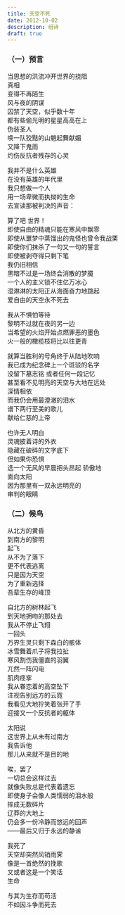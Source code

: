 ```yaml
---
title: 天空不死
date: 2012-10-02
description: 组诗
draft: true
---
```

### （一）预言  
当思想的洪流冲开世界的挠阻  
真相  
变得不再陌生  
风与夜的阴谋  
囚禁了天空，似乎数十年  
都有些偷光明的星星高高在上  
伪装圣人  
唤一队狡黠的山魈起舞献媚  
又降下鬼雨  
灼伤反抗者残存的心灵  
  
我并不是什么英雄  
在没有英雄的年代里  
我只想做一个人  
用一场卑微而执拗的生命  
去宣读那被判决的声音：  
  
算了吧 世界！  
即使自由的精魂只能在寒风中飘零  
即使从噩梦中蒸馏出的鬼怪也曾令我战栗  
即使你们抹杀了一句又一句的誓言  
即使被剥夺得只剩下笔  
我仍旧相信  
黑暗不过是一场终会消散的梦魇  
一个人的主义锁不住亿万冰心  
湿淋淋的太阳正从海面奋力地跳起  
爱自由的天空永不死去  
  
我从不惧怕等待  
黎明不过就在夜的另一边  
当希望的火焰开始点燃罪恶的墨色  
火一般的橄榄枝将比以往更青  
  
就算当胜利的号角终于从陆地吹响  
我已成为纪念碑上一个斑驳的名字  
没留下墓志铭 或者任何一段记忆  
甚至看不见明亮的天空与大地在远处  
深情相依  
而我仍会用最澄澈的泪水  
谱下两行至美的歌儿  
献给仁慈的上帝  
  
也许无人明白  
灵魂披着诗的外衣  
隐藏在破碎的文字底下  
但如果你恐惧  
选一个无风的早晨把头昂起 骄傲地  
面向太阳  
因为那里有一双永远明亮的  
审判的眼睛  
  
### （二）候鸟  
从北方的黄昏  
到南方的黎明  
起飞  
从不为了落下  
更不代表逃离  
只是因为天空  
为了重新选择  
吾辈生存的峰顶  
  
自北方的树林起飞  
到天地拥吻的那处去  
我从不停止飞翔  
一回头  
万界生灵只剩下森白的骸体  
冰雪舞着爪子将我拉扯  
寒风割伤我僵直的羽翼  
兀然一阵闪电  
肌肉痉挛  
我从眷恋着的高空坠下  
注视告别远方的云霓  
我看见大地狞笑着张开了手  
迎接又一个反抗者的躯体  
  
太阳说  
这世界上从未有过南方  
我告诉他  
那儿从来就不是目的地  
  
唉，罢了  
一切总会这样过去  
就像失败总是代表着遗忘  
即使身子会像人类懦弱的泪水般  
摔成无数碎片  
辽莽的大地上  
仍会多一份冷静而悠远的回声  
——最后又归于永远的静谧  
  
我死了  
天空却突然风销雨霁  
像是一首绝然的挽歌  
又或者这是一个笑话  
生命  
  
与其为生存而苟活  
不如因斗争而死去  